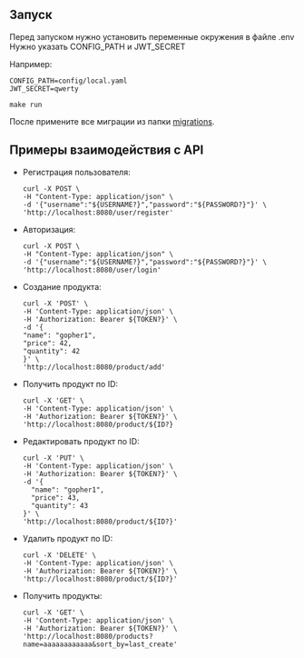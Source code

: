 ## Запуск

Перед запуском нужно установить переменные окружения в файле .env
Нужно указать CONFIG_PATH и JWT_SECRET

Например:
```shell
CONFIG_PATH=config/local.yaml
JWT_SECRET=qwerty
```

```shell
make run
```

После примените все миграции из папки [migrations](migrations/).

## Примеры взаимодействия с API

* Регистрация пользователя:
    ```shell
    curl -X POST \
    -H "Content-Type: application/json" \
    -d '{"username":"${USERNAME?}","password":"${PASSWORD?}"}' \
    'http://localhost:8080/user/register'
    ```

* Авторизация:
    ```shell
    curl -X POST \
    -H "Content-Type: application/json" \
    -d '{"username":"${USERNAME?}","password":"${PASSWORD?}"}' \
    'http://localhost:8080/user/login'
    ```

* Создание продукта:
    ```shell
    curl -X 'POST' \
    -H 'Content-Type: application/json' \
    -H 'Authorization: Bearer ${TOKEN?}' \
    -d '{
    "name": "gopher1",
    "price": 42,
    "quantity": 42
    }' \
    'http://localhost:8080/product/add'
    ```

* Получить продукт по ID:
    ```shell
    curl -X 'GET' \
    -H 'Content-Type: application/json' \
    -H 'Authorization: Bearer ${TOKEN?}' \
    'http://localhost:8080/product/${ID?}
    ```

* Редактировать продукт по ID:
    ```shell
    curl -X 'PUT' \
    -H 'Content-Type: application/json' \
    -H 'Authorization: Bearer ${TOKEN?}' \
    -d '{
      "name": "gopher1",
      "price": 43,
      "quantity": 43
    }' \
    'http://localhost:8080/product/${ID?}'
    ```
  
* Удалить продукт по ID:
    ```shell
    curl -X 'DELETE' \
    -H 'Content-Type: application/json' \
    -H 'Authorization: Bearer ${TOKEN?}' \
    'http://localhost:8080/product/${ID?}'
    ```
  
* Получить продукты:
    ```shell
    curl -X 'GET' \
    -H 'Content-Type: application/json' \
    -H 'Authorization: Bearer ${TOKEN?}' \
    'http://localhost:8080/products?name=aaaaaaaaaaaa&sort_by=last_create'
    ```
  